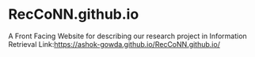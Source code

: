 # RecCoNN.github.io
A Front Facing Website for describing our research project in Information Retrieval
Link:https://ashok-gowda.github.io/RecCoNN.github.io/
